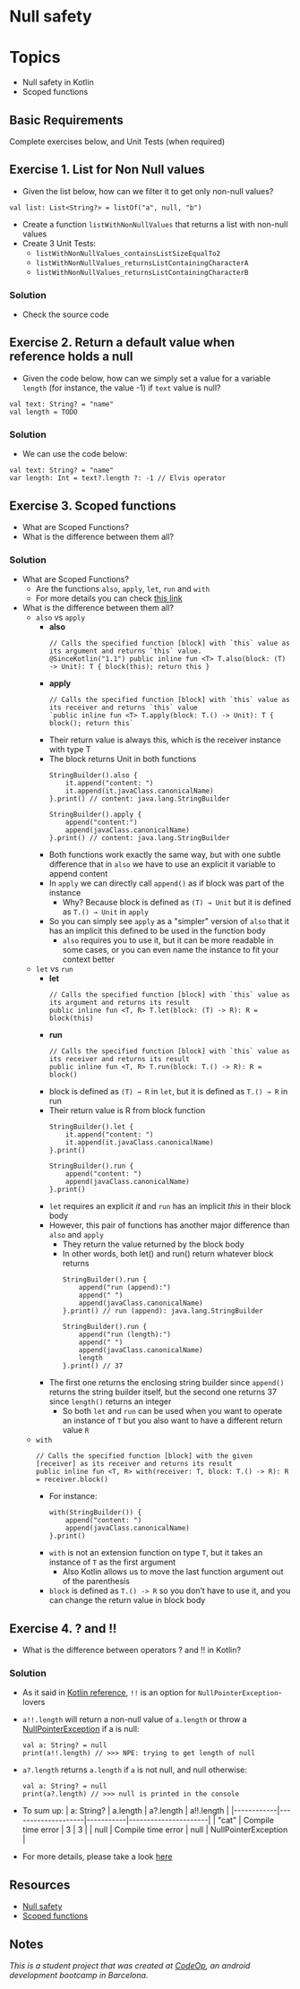 
# Null safety

# Topics
- Null safety in Kotlin
- Scoped functions

## Basic Requirements

Complete exercises below, and Unit Tests (when required)

## Exercise 1. List for Non Null values

- Given the list below, how can we filter it to get only non-null values?

```
val list: List<String?> = listOf("a", null, "b")
```

- Create a function `listWithNonNullValues` that returns a list with non-null values
- Create 3 Unit Tests:
  - `listWithNonNullValues_containsListSizeEqualTo2`
  - `listWithNonNullValues_returnsListContainingCharacterA`
  - `listWithNonNullValues_returnsListContainingCharacterB`

### Solution

- Check the source code

## Exercise 2. Return a default value when reference holds a null

- Given the code below, how can we simply set a value for a variable `length` (for instance, the value -1) if `text` value is null?

```
val text: String? = "name"
val length = TODO
```
### Solution

- We can use the code below:

```
val text: String? = "name"
var length: Int = text?.length ?: -1 // Elvis operator
```

## Exercise 3. Scoped functions

- What are Scoped Functions?
- What is the difference between them all?

### Solution

- What are Scoped Functions?
  - Are the functions `also`, `apply`, `let`, `run` and `with`
  - For more details you can check [this link](https://kotlinlang.org/docs/scope-functions.html)
- What is the difference between them all?
  - `also` vs `apply`
    - **also**
      ```
      // Calls the specified function [block] with `this` value as its argument and returns `this` value.
      @SinceKotlin("1.1") public inline fun <T> T.also(block: (T) -> Unit): T { block(this); return this }
      ```
    - **apply**
      ```
      // Calls the specified function [block] with `this` value as its receiver and returns `this` value
      `public inline fun <T> T.apply(block: T.() -> Unit): T { block(); return this`
      ```
    - Their return value is always this, which is the receiver instance with type T
    - The block returns Unit in both functions
      ```
      StringBuilder().also {
          it.append("content: ")
          it.append(it.javaClass.canonicalName)
      }.print() // content: java.lang.StringBuilder

      StringBuilder().apply {
          append("content:")
          append(javaClass.canonicalName)
      }.print() // content: java.lang.StringBuilder
      ```
    - Both functions work exactly the same way, but with one subtle difference that in `also` we have to use an explicit it variable to append content
    - In `apply` we can directly call `append()` as if block was part of the instance
      - Why? Because block is defined as `(T) → Unit` but it is defined as `T.() → Unit` in `apply`
    - So you can simply see `apply` as a "simpler" version of `also` that it has an implicit this defined to be used in the function body
      - `also` requires you to use it, but it can be more readable in some cases, or you can even name the instance to fit your context better
  - `let` vs `run`
    - **let**
      ```
      // Calls the specified function [block] with `this` value as its argument and returns its result
      public inline fun <T, R> T.let(block: (T) -> R): R = block(this)
      ```
    - **run**
      ```
      // Calls the specified function [block] with `this` value as its receiver and returns its result
      public inline fun <T, R> T.run(block: T.() -> R): R = block()
      ```
    - block is defined as `(T) → R` in `let`, but it is defined as `T.() → R` in run
    - Their return value is R from block function
      ```
      StringBuilder().let {
          it.append("content: ")
          it.append(it.javaClass.canonicalName)
      }.print()

      StringBuilder().run {
          append("content: ")
          append(javaClass.canonicalName)
      }.print()
      ```
    - `let` requires an explicit *it* and `run` has an implicit *this* in their block body
    - However, this pair of functions has another major difference than `also` and `apply`
      - They return the value returned by the block body
      - In other words, both let() and run() return whatever block returns
        ```
        StringBuilder().run {
            append("run (append):")
            append(" ")
            append(javaClass.canonicalName)
        }.print() // run (append): java.lang.StringBuilder

        StringBuilder().run {
            append("run (length):")
            append(" ")
            append(javaClass.canonicalName)
            length
        }.print() // 37
        ```
    - The first one returns the enclosing string builder since `append()` returns the string builder itself, but the second one returns 37 since `length()` returns an integer
      - So both `let` and `run` can be used when you want to operate an instance of `T` but you also want to have a different return value `R`
  - `with`
    ```
    // Calls the specified function [block] with the given [receiver] as its receiver and returns its result
    public inline fun <T, R> with(receiver: T, block: T.() -> R): R = receiver.block()
    ```
    - For instance:
      ```
      with(StringBuilder()) {
          append("content: ")
          append(javaClass.canonicalName)
      }.print()
      ```
    - `with` is not an extension function on type `T`, but it takes an instance of `T` as the first argument
      - Also Kotlin allows us to move the last function argument out of the parenthesis
    - `block` is defined as `T.() -> R` so you don’t have to use it, and you can change the return value in block body

## Exercise 4. ? and !! 

- What is the difference between operators ? and !! in Kotlin?

### Solution

- As it said in [Kotlin reference](https://kotlinlang.org/docs/null-safety.html), `!!` is an option for `NullPointerException`-lovers
- `a!!.length` will return a non-null value of `a.length` or throw a [NullPointerException](https://stackoverflow.com/questions/218384/what-is-a-nullpointerexception-and-how-do-i-fix-it) if a is null:
  ```
  val a: String? = null
  print(a!!.length) // >>> NPE: trying to get length of null
  ```
- `a?.length` returns `a.length` if `a` is not null, and null otherwise:
  ```
  val a: String? = null
  print(a?.length) // >>> null is printed in the console
  ```
- To sum up:
  | a: String? | a.length           | a?.length | a!!.length           |
  |------------|--------------------|-----------|----------------------|
  | "cat"      | Compile time error | 3         | 3                    |
  | null       | Compile time error | null      | NullPointerException |

- For more details, please take a look [here](https://stackoverflow.com/questions/44536114/whats-the-difference-between-and-in-kotlin)

## Resources

- [Null safety](https://play.kotlinlang.org/byExample/01_introduction/04_Null%20Safety)
- [Scoped functions](https://kotlinlang.org/docs/scope-functions.html)

## Notes

_This is a student project that was created at [CodeOp](http://CodeOp.tech), an android development bootcamp in Barcelona._
